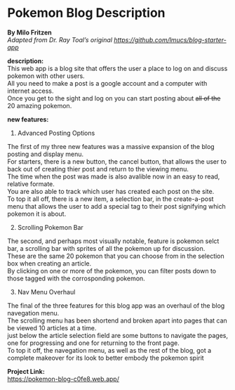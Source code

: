 # Pokemon Blog Description

**By Milo Fritzen** <br>
_Adapted from Dr. Ray Toal’s original https://github.com/lmucs/blog-starter-app_

**description:** <br>
This web app is a blog site that offers the user a place to log on and discuss pokemon with other users. <br>
All you need to make a post is a google account and a computer with internet access. <br> Once you get to the sight and log on you can start posting about ~~all of the~~ 20 amazing pokemon.

**new features:** <br>
1. Advanced Posting Options

The first of my three new features was a massive expansion of the blog posting and display menu. <br>
For starters, there is a new button, the cancel button, that allows the user to back out of creating thier post and return to the viewing menu. <br>
The time when the post was made is also avalible now in an easy to read, relative formate. <br>
You are also able to track which user has created each post on the site. <br>
To top it all off, there is a new item, a selection bar, in the create-a-post menu that allows the user to add a special tag to their post signifying which pokemon it is about.

2. Scrolling Pokemon Bar

The second, and perhaps most visually notable, feature is pokemon selct bar, a scrolling bar with sprites of all the pokemon up for discussion. <br>
These are the same 20 pokemon that you can choose from in the selection box when creating an article. <br>
By clicking on one or more of the pokemon, you can filter posts down to those tagged with the corrosponding pokemon.

3. Nav Menu Overhaul

The final of the three features for this blog app was an overhaul of the blog navegation menu. <br>
The scrolling menu has been shortend and broken apart into pages that can be viewed 10 articles at a time. <br>
just below the article selection field are some buttons to navigate the pages, one for progressing and one for returning to the front page. <br>
To top it off, the navegation menu, as well as the rest of the blog, got a complete makeover for its look to better embody the pokemon spirit

**Project Link:** <br>
https://pokemon-blog-c0fe8.web.app/